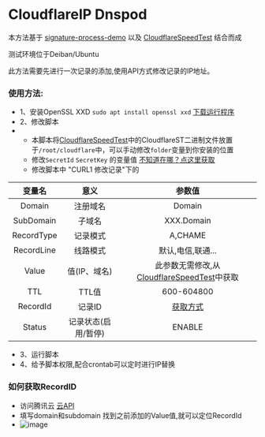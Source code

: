 # CloudflareIP Dnspod

本方法基于 [signature-process-demo](https://github.com/TencentCloud/signature-process-demo) 以及 [CloudflareSpeedTest](https://github.com/XIU2/CloudflareSpeedTest) 结合而成

测试环境位于Deiban/Ubuntu

此方法需要先进行一次记录的添加,使用API方式修改记录的IP地址。
###
### 使用方法:
- 1、安装OpenSSL XXD `sudo apt install openssl xxd` [下载运行程序](https://github.com/XIU2/CloudflareSpeedTest/releases/latest)
- 2、修改脚本
-   - 本脚本将[CloudflareSpeedTest](https://github.com/XIU2/CloudflareSpeedTest)中的CloudflareST二进制文件放置于`/root/cloudflare`中，可以手动修改`folder`变量到你安装的位置
    - 修改`SecretId` `SecretKey` 的变量值 [不知道在哪？点这里获取](https://console.cloud.tencent.com/cam/capi)
    - 修改脚本中 "CURL1 修改记录"下的

| 变量名 | 意义 | 参数值 |
| :-------------: | :-------------: | :-------------: |
| Domain | 注册域名 | Domain |
| SubDomain | 子域名 | XXX.Domain |
| RecordType | 记录模式 | A,CHAME |
| RecordLine | 线路模式 | 默认,电信,联通... |
| Value | 值(IP、域名) | 此参数无需修改,从[CloudflareSpeedTest](https://github.com/XIU2/CloudflareSpeedTest)中获取|
| TTL | TTL值 | 600-604800 |
| RecordId | 记录ID | [获取方式](/README.md#%E5%A6%82%E4%BD%95%E8%8E%B7%E5%8F%96recordid) |
| Status | 记录状态(启用/暂停) | ENABLE |

- 3、运行脚本
- 4、给予脚本权限,配合crontab可以定时进行IP替换
### 如何获取RecordID
- 访问腾讯云 [云API](https://console.cloud.tencent.com/api/explorer?Product=dnspod&Version=2021-03-23&Action=DescribeRecordList)
- 填写domain和subdomain 找到之前添加的Value值,就可以定位RecordId
- ![image](https://github.com/NicoChiGu/CloudflareIP_Dnspod/assets/34607782/06542ee6-7f0f-48f2-aa09-6cba1419577f)


